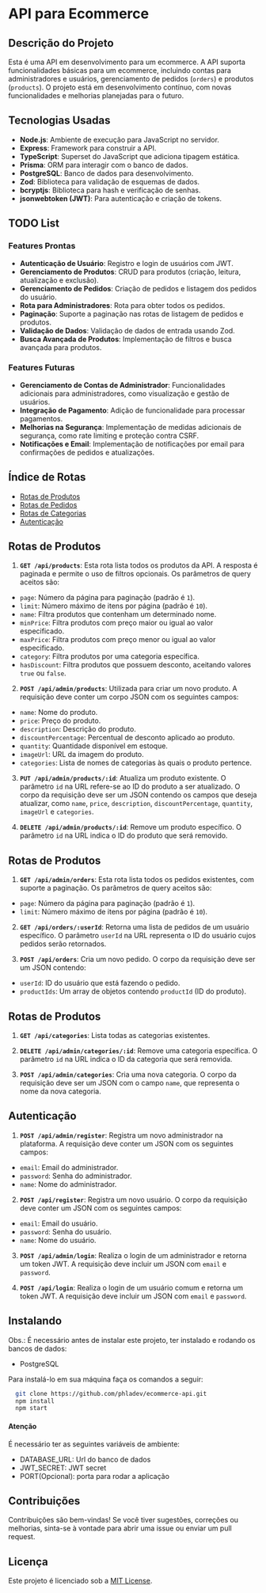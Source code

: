 # API para Ecommerce

## Descrição do Projeto

Esta é uma API em desenvolvimento para um ecommerce. A API suporta funcionalidades básicas para um ecommerce, incluindo contas para administradores e usuários, gerenciamento de pedidos (`orders`) e produtos (`products`). O projeto está em desenvolvimento contínuo, com novas funcionalidades e melhorias planejadas para o futuro.

## Tecnologias Usadas

- **Node.js**: Ambiente de execução para JavaScript no servidor.
- **Express**: Framework para construir a API.
- **TypeScript**: Superset do JavaScript que adiciona tipagem estática.
- **Prisma**: ORM para interagir com o banco de dados.
- **PostgreSQL**: Banco de dados para desenvolvimento.
- **Zod**: Biblioteca para validação de esquemas de dados.
- **bcryptjs**: Biblioteca para hash e verificação de senhas.
- **jsonwebtoken (JWT)**: Para autenticação e criação de tokens.

## TODO List

### Features Prontas

- **Autenticação de Usuário**: Registro e login de usuários com JWT.
- **Gerenciamento de Produtos**: CRUD para produtos (criação, leitura, atualização e exclusão).
- **Gerenciamento de Pedidos**: Criação de pedidos e listagem dos pedidos do usuário.
- **Rota para Administradores**: Rota para obter todos os pedidos.
- **Paginação**: Suporte a paginação nas rotas de listagem de pedidos e produtos.
- **Validação de Dados**: Validação de dados de entrada usando Zod.
- **Busca Avançada de Produtos**: Implementação de filtros e busca avançada para produtos.

### Features Futuras

- **Gerenciamento de Contas de Administrador**: Funcionalidades adicionais para administradores, como visualização e gestão de usuários.
- **Integração de Pagamento**: Adição de funcionalidade para processar pagamentos.
- **Melhorias na Segurança**: Implementação de medidas adicionais de segurança, como rate limiting e proteção contra CSRF.
- **Notificações e Email**: Implementação de notificações por email para confirmações de pedidos e atualizações.

## Índice de Rotas

- [Rotas de Produtos](#rotas-de-produtos)
- [Rotas de Pedidos](#rotas-de-pedidos)
- [Rotas de Categorias](#rotas-de-categorias)
- [Autenticação](#autenticação)

## Rotas de Produtos

1. **`GET /api/products`**: Esta rota lista todos os produtos da API. A resposta é paginada e permite o uso de filtros opcionais. Os parâmetros de query aceitos são:

-   `page`: Número da página para paginação (padrão é `1`).
-   `limit`: Número máximo de itens por página (padrão é `10`).
-   `name`: Filtra produtos que contenham um determinado nome.
-   `minPrice`: Filtra produtos com preço maior ou igual ao valor especificado.
-   `maxPrice`: Filtra produtos com preço menor ou igual ao valor especificado.
-   `category`: Filtra produtos por uma categoria específica.
-   `hasDiscount`: Filtra produtos que possuem desconto, aceitando valores `true` ou `false`.

2. **`POST /api/admin/products`**: Utilizada para criar um novo produto. A requisição deve conter um corpo JSON com os seguintes campos:

-   `name`: Nome do produto.
-   `price`: Preço do produto.
-   `description`: Descrição do produto.
-   `discountPercentage`: Percentual de desconto aplicado ao produto.
-   `quantity`: Quantidade disponível em estoque.
-   `imageUrl`: URL da imagem do produto.
-   `categories`: Lista de nomes de categorias às quais o produto pertence.

3. **`PUT /api/admin/products/:id`**: Atualiza um produto existente. O parâmetro `id` na URL refere-se ao ID do produto a ser atualizado. O corpo da requisição deve ser um JSON contendo os campos que deseja atualizar, como `name`, `price`, `description`, `discountPercentage`, `quantity`, `imageUrl` e `categories`.

4. **`DELETE /api/admin/products/:id`**: Remove um produto específico. O parâmetro `id` na URL indica o ID do produto que será removido.

## Rotas de Produtos

1. **`GET /api/admin/orders`**: Esta rota lista todos os pedidos existentes, com suporte a paginação. Os parâmetros de query aceitos são:

-   `page`: Número da página para paginação (padrão é `1`).
-   `limit`: Número máximo de itens por página (padrão é `10`).

2. **`GET /api/orders/:userId`**: Retorna uma lista de pedidos de um usuário específico. O parâmetro `userId` na URL representa o ID do usuário cujos pedidos serão retornados.
   
3. **`POST /api/orders`**: Cria um novo pedido. O corpo da requisição deve ser um JSON contendo:

-   `userId`: ID do usuário que está fazendo o pedido.
-   `productIds`: Um array de objetos contendo `productId` (ID do produto).

## Rotas de Produtos

1. **`GET /api/categories`**: Lista todas as categorias existentes.

2. **`DELETE /api/admin/categories/:id`**: Remove uma categoria específica. O parâmetro `id` na URL indica o ID da categoria que será removida.

3. **`POST /api/admin/categories`**: Cria uma nova categoria. O corpo da requisição deve ser um JSON com o campo `name`, que representa o nome da nova categoria.

## Autenticação

1. **`POST /api/admin/register`**: Registra um novo administrador na plataforma. A requisição deve conter um JSON com os seguintes campos:

-   `email`: Email do administrador.
-   `password`: Senha do administrador.
-   `name`: Nome do administrador.

2. **`POST /api/register`**: Registra um novo usuário. O corpo da requisição deve conter um JSON com os seguintes campos:

-   `email`: Email do usuário.
-   `password`: Senha do usuário.
-   `name`: Nome do usuário.

3. **`POST /api/admin/login`**: Realiza o login de um administrador e retorna um token JWT. A requisição deve incluir um JSON com `email` e `password`.

4. **`POST /api/login`**: Realiza o login de um usuário comum e retorna um token JWT. A requisição deve incluir um JSON com `email` e `password`.

## Instalando

Obs.: É necessário antes de instalar este projeto, ter instalado e rodando os bancos de dados: 
* PostgreSQL

Para instalá-lo em sua máquina faça os comandos a seguir:

``` bash
  git clone https://github.com/phladev/ecommerce-api.git
  npm install
  npm start
```

#### Atenção

É necessário ter as seguintes variáveis de ambiente: 
  - DATABASE_URL: Url do banco de dados
  - JWT_SECRET: JWT secret
  - PORT(Opcional): porta para rodar a aplicação

## Contribuições

Contribuições são bem-vindas! Se você tiver sugestões, correções ou melhorias, sinta-se à vontade para abrir uma issue ou enviar um pull request.

## Licença

Este projeto é licenciado sob a [MIT License](LICENSE).
